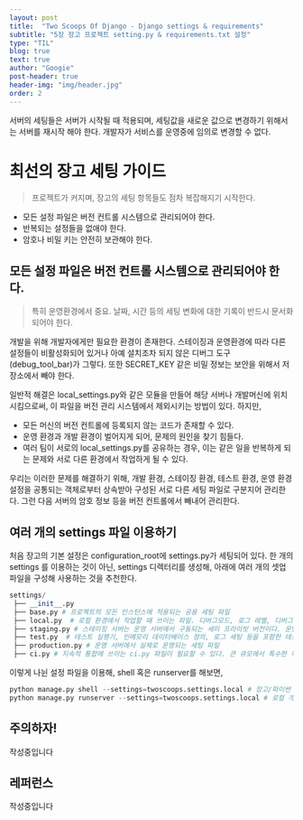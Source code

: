 ```yaml
---
layout: post
title:  "Two Scoops Of Django - Django settings & requirements"
subtitle: "5장 장고 프로젝트 setting.py & requirements.txt 설정"
type: "TIL"
blog: true
text: true
author: "Googie"
post-header: true
header-img: "img/header.jpg"
order: 2
---
```


서버의 세팅들은 서버가 시작될 때 적용되며, 세팅값을 새로운 값으로 변경하기 위해서는 서버를 재시작 해야 한다. 개발자가 서비스를 운영중에 임의로 변경할 수 없다.

# 최선의 장고 세팅 가이드

> 프로젝트가 커지며, 장고의 세팅 항목들도 점차 복잡해지기 시작한다.

* 모든 설정 파일은 버전 컨트롤 시스템으로 관리되어야 한다.
* 반복되는 설정들을 없애야 한다.
* 암호나 비밀 키는 안전히 보관해야 한다.

## 모든 설정 파일은 버전 컨트롤 시스템으로 관리되어야 한다.

> 특히 운영환경에서 중요. 날짜, 시간 등의 세팅 변화에 대한 기록이 반드시 문서화 되어야 한다.

개발을 위해 개발자에게만 필요한 환경이 존재한다. 스테이징과 운영환경에 따라 다른 설정들이 비활성화되어 있거나 아예 설치조차 되지 않은 디버그 도구(debug_tool_bar)가 그렇다.
또한 SECRET_KEY 같은 비밀 정보는 보안을 위해서 저장소에서 빼야 한다.

일반적 해결은 local_settings.py와 같은 모듈을 만들어 해당 서버나 개발머신에 위치 시킴으로써, 이 파일을 버전 관리 시스템에서 제외시키는 방법이 있다.
하지만,
* 모든 머신의 버전 컨트롤에 등록되지 않는 코드가 존재할 수 있다.
* 운영 환경과 개발 환경이 벌어지게 되어, 문제의 원인을 찾기 힘들다.
* 여러 팀이 서로의 local_settings.py를 공유하는 경우, 이는 같은 일을 반복하게 되는 문제와 서로 다른 환경에서 작업하게 될 수 있다.

우리는 이러한 문제를 해결하기 위해, 개발 환경, 스테이징 환경, 테스트 환경, 운영 환경 설정을 공통되는 객체로부터 상속받아 구성된 서로 다른 세팅 파일로 구분지어 관리한다.
그런 다음 서버의 암호 정보 등을 버전 컨트롤에서 빼내어 관리한다.

## 여러 개의 settings 파일 이용하기

처음 장고의 기본 설정은 configuration_root에 settings.py가 세팅되어 있다.
한 개의 settings 를 이용하는 것이 아닌, settings 디렉터리를 생성해, 아래에 여러 개의 셋업 파일을 구성해 사용하는 것을 추천한다.

```python
settings/
 ├── __init__.py
 ├── base.py # 프로젝트의 모든 인스턴스에 적용되는 공용 세팅 파일
 ├── local.py  # 로컬 환경에서 작업할 때 쓰이는 파일. 디버그모드, 로그 레벨, 디버그 도구 활성화 등이 설정되어있다
 ├── staging.py # 스테이징 서버는 운영 서버에서 구동되는 세미 프라이빗 버전이다. 운영 환경으로 코드가 이동되기 전에 관리자 및 고객들의 확인을 위한 시스템이다
 ├── test.py  # 테스트 실행기, 인메모리 데이터베이스 정의, 로그 세팅 등을 포함한 테스트를 위한 세팅
 ├── production.py # 운영 서버에서 실제로 운영되는 세팅 파일
 ├── ci.py # 지속적 통합에 쓰이는 ci.py 파일이 필요할 수 있다. 큰 큐모에서 특수한 목적을 가진 서버가 있을 경우엔 각 목적에 맞는 커스텀 세팅 파일을 만들어쓰면 된다\
 ```

이렇게 나뉜 설정 파일을 이용해, shell 혹은 runserver를 해보면,
```python
python manage.py shell --settings=twoscoops.settings.local # 장고/파이썬 shell 실행
python manage.py runserver --settings=twoscoops.settings.local # 로컬 개발 서버 구동
```







## 주의하자!

작성중입니다

## 레퍼런스

작성중입니다
